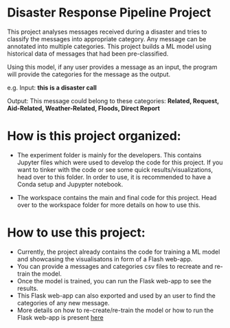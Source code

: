 # Disaster Response Pipeline Project
This project analyses messages received during a disaster and tries to classify the messages into appropriate category. Any message can be annotated into multiple categories. This project builds a ML model using historical data of messages that had been pre-classified. 

Using this model, if any user provides a message as an input, the program will provide the categories for the message as the output.

e.g. Input: **this is a disaster call**

Output: This message could belong to these categories: **Related, Request, Aid-Related, Weather-Related, Floods, Direct Report**

# How is this project organized:
- The experiment folder is mainly for the developers. This contains Jupyter files which were used to develop the code for this project. If you want to tinker with the code or see some quick results/visualizations, head over to this folder. In order to use, it is recommended to have a Conda setup and Jupypter notebook.

- The workspace contains the main and final code for this project. Head over to the workspace folder for more details on how to use this.

# How to use this project:
- Currently, the project already contains the code for training a ML model and showcasing the visualisatons in form of a Flash web-app.
- You can provide a messages and categories csv files to recreate and re-train the model.
- Once the model is trained, you can run the Flask web-app to see the results.
- This Flask web-app can also exported and used by an user to find the categories of any new message.
- More details on how to re-create/re-train the model or how to run the Flask web-app is present [here](https://github.com/pritishmishra/disaster_response_pipeline/blob/master/workspace/README.md)
